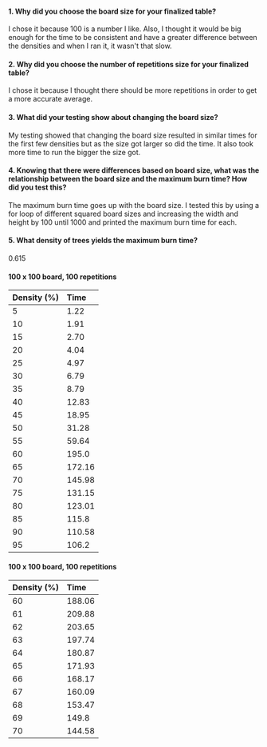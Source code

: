#### 1. Why did you choose the board size for your finalized table?
I chose it because 100 is a number I like. Also, I thought it would be big enough for the time to be consistent and have a greater difference between the densities and when I ran it, it wasn't that slow.
#### 2. Why did you choose the number of repetitions size for your finalized table?
I chose it because I thought there should be more repetitions in order to get a more accurate average.
#### 3. What did your testing show about changing the board size?
My testing showed that changing the board size resulted in similar times for the first few densities but as the size got larger so did the time. It also took more time to run the bigger the size got.
#### 4. Knowing that there were differences based on board size, what was the relationship between the board size and the maximum burn time? How did you test this?
The maximum burn time goes up with the board size. I tested this by using a for loop of different squared board sizes and increasing the width and height by 100 until 1000 and printed the maximum burn time for each.
#### 5. What density of trees yields the maximum burn time?
0.615
#### 100 x 100 board, 100 repetitions
|Density (%)|Time|
|:---------|:---------|
|5|1.22
|10|1.91
|15|2.70
|20|4.04
|25|4.97
|30|6.79
|35|8.79
|40|12.83
|45|         18.95
|50|         31.28
|55|         59.64
|60|         195.0
|65|         172.16
|70|         145.98
|75|         131.15
|80|         123.01
|85|         115.8
|90|         110.58
|95|         106.2

#### 100 x 100 board, 100 repetitions
|Density (%)|Time|
|:---------|:---------|
|60|         188.06
|61|         209.88
|62|         203.65
|63|         197.74
|64|         180.87
|65|         171.93
|66|         168.17
|67|         160.09
|68|         153.47
|69|         149.8
|70|         144.58
